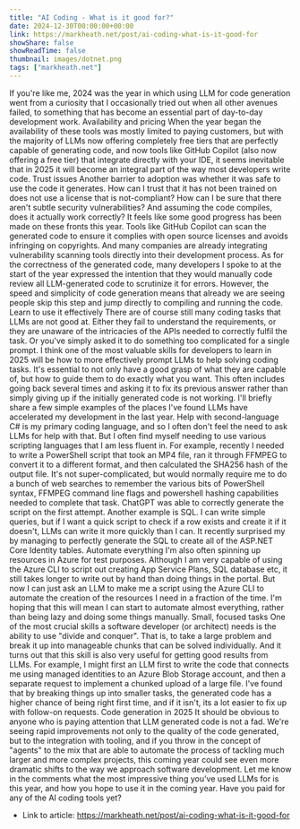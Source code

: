 ```yaml
---
title: "AI Coding - What is it good for?"
date: 2024-12-30T00:00:00+00:00
link: https://markheath.net/post/ai-coding-what-is-it-good-for
showShare: false
showReadTime: false
thumbnail: images/dotnet.png
tags: ["markheath.net"]
---
```

If you're like me, 2024 was the year in which using LLM for code generation went from a curiosity that I occasionally tried out when all other avenues failed, to something that has become an essential part of day-to-day development work.
Availability and pricing
When the year began the availability of these tools was mostly limited to paying customers, but with the majority of LLMs now offering completely free tiers that are perfectly capable of generating code, and now tools like GitHub Copilot (also now offering a free tier) that integrate directly with your IDE, it seems inevitable that in 2025 it will become an integral part of the way most developers write code.
Trust issues
Another barrier to adoption was whether it was safe to use the code it generates. How can I trust that it has not been trained on does not use a license that is not-compliant? How can I be sure that there aren't subtle security vulnerabilities? And assuming the code compiles, does it actually work correctly?
It feels like some good progress has been made on these fronts this year. Tools like GitHub Copilot can scan the generated code to ensure it complies with open source licenses and avoids infringing on copyrights. And many companies are already integrating vulnerability scanning tools directly into their development process.
As for the correctness of the generated code, many developers I spoke to at the start of the year expressed the intention that they would manually code review all LLM-generated code to scrutinize it for errors. However, the speed and simplicity of code generation means that already we are seeing people skip this step and jump directly to compiling and running the code.
Learn to use it effectively
There are of course still many coding tasks that LLMs are not good at. Either they fail to understand the requirements, or they are unaware of the intricacies of the APIs needed to correctly fulfil the task. Or you've simply asked it to do something too complicated for a single prompt.
I think one of the most valuable skills for developers to learn in 2025 will be how to more effectively prompt LLMs to help solving coding tasks. It's essential to not only have a good grasp of what they are capable of, but how to guide them to do exactly what you want. This often includes going back several times and asking it to fix its previous answer rather than simply giving up if the initially generated code is not working.
I'll briefly share a few simple examples of the places I've found LLMs have accelerated my development in the last year.
Help with second-language
C# is my primary coding language, and so I often don't feel the need to ask LLMs for help with that. But I often find myself needing to use various scripting languages that I am less fluent in.
For example, recently I needed to write a PowerShell script that took an MP4 file, ran it through FFMPEG to convert it to a different format, and then calculated the SHA256 hash of the output file. It's not super-complicated, but would normally require me to do a bunch of web searches to remember the various bits of PowerShell syntax, FFMPEG command line flags and powershell hashing capabilities needed to complete that task. ChatGPT was able to correctly generate the script on the first attempt.
Another example is SQL. I can write simple queries, but if I want a quick script to check if a row exists and create it if it doesn't, LLMs can write it more quickly than I can. It recently surprised my by managing to perfectly generate the SQL to create all of the ASP.NET Core Identity tables.
Automate everything
I'm also often spinning up resources in Azure for test purposes. Although I am very capable of using the Azure CLI to script out creating App Service Plans, SQL database etc, it still takes longer to write out by hand than doing things in the portal. But now I can just ask an LLM to make me a script using the Azure CLI to automate the creation of the resources I need in a fraction of the time. I'm hoping that this will mean I can start to automate almost everything, rather than being lazy and doing some things manually.
Small, focused tasks
One of the most crucial skills a software developer (or architect) needs is the ability to use "divide and conquer". That is, to take a large problem and break it up into manageable chunks that can be solved individually. And it turns out that this skill is also very useful for getting good results from LLMs. For example, I might first an LLM first to write the code that connects me using managed identities to an Azure Blob Storage account, and then a separate request to implement a chunked upload of a large file.
I've found that by breaking things up into smaller tasks, the generated code has a higher chance of being right first time, and if it isn't, its a lot easier to fix up with follow-on requests.
Code generation in 2025
It should be obvious to anyone who is paying attention that LLM generated code is not a fad. We're seeing rapid improvements not only to the quality of the code generated, but to the integration with tooling, and if you throw in the concept of "agents" to the mix that are able to automate the process of tackling much larger and more complex projects, this coming year could see even more dramatic shifts to the way we approach software development.
Let me know in the comments what the most impressive thing you've used LLMs for is this year, and how you hope to use it in the coming year. Have you paid for any of the AI coding tools yet?

- Link to article: https://markheath.net/post/ai-coding-what-is-it-good-for